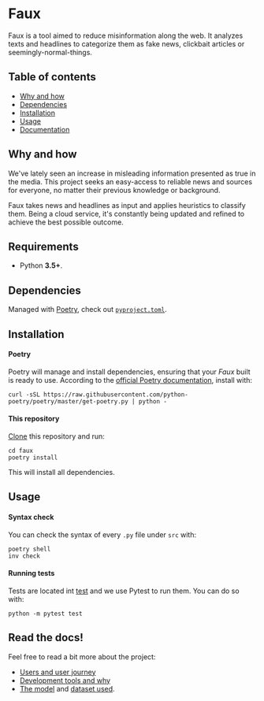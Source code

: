 # Faux

Faux is a tool aimed to reduce misinformation along the web. It analyzes 
texts and headlines to categorize them as fake news, clickbait articles 
or seemingly-normal-things. 

## Table of contents

- [Why and how](https://github.com/arguellesm/faux#why-and-how)
- [Dependencies](https://github.com/arguellesm/faux#dependencies)
- [Installation](https://github.com/arguellesm/faux#installation)
- [Usage](https://github.com/arguellesm/faux#usage)
- [Documentation](https://github.com/arguellesm/faux#read-the-docs)

## Why and how

We've lately seen an increase in misleading information presented 
as true in the media. This project seeks an easy-access to 
reliable news and sources for everyone, no matter their previous 
knowledge or background.

Faux takes news and headlines as input and applies heuristics to 
classify them. Being a cloud service, it's constantly being 
updated and refined to achieve the best possible outcome.

## Requirements

- Python **3.5+**.

## Dependencies

Managed with [Poetry](https://python-poetry.org/), check out [`pyproject.toml`](pyproject.toml).

## Installation

#### Poetry

Poetry will manage and install dependencies, ensuring that your 
_Faux_ built is ready to use. According to the [official Poetry
documentation](https://python-poetry.org/docs/#installation), 
install with:

```
curl -sSL https://raw.githubusercontent.com/python-poetry/poetry/master/get-poetry.py | python -

```

#### This repository

[Clone](https://docs.github.com/en/repositories/creating-and-managing-repositories/cloning-a-repository)
this repository and run:

```
cd faux
poetry install
```

This will install all dependencies.

## Usage

#### Syntax check

You can check the syntax of every `.py` file under `src` with:

```
poetry shell
inv check
```

#### Running tests

Tests are located int [test](test/) and we use Pytest to run them. You can do so with:

```
python -m pytest test
```

## Read the docs!

Feel free to read a bit more about the project:

- [Users and user journey](docs/users.md)
- [Development tools and why](docs/dev_tools.md)
- [The model](model/) and [dataset used](data/).
